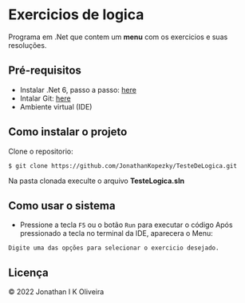 # Exercicios de logica

Programa em .Net que contem um **menu** com os exercicios e suas resoluções.

## Pré-requisitos

* Instalar .Net 6, passo a passo: [here](https://balta.io/blog/dotnet-instalacao-configuracao-e-primeiros-passos)
* Intalar Git: [here](https://www.gitkraken.com/download?utm_feeditemid=&utm_device=c&utm_term=git%20download&utm_campaign=1+%7C+1+GK+Git+GUI+-+Search&utm_source=google&utm_medium=ppc&hsa_acc=1130375851&hsa_cam=393455543&hsa_grp=140047497824&hsa_ad=583410058252&hsa_src=g&hsa_tgt=kwd-298808505830&hsa_kw=git%20download&hsa_mt=p&hsa_net=adwords&hsa_ver=3&gclid=Cj0KCQjwg_iTBhDrARIsAD3Ib5jEusxPcy_JiJCIK_frK12HG6dqFD4hPJuhhf-y3Xh0G9fya9FBF_IaAqSoEALw_wcB)
* Ambiente virtual (IDE)

## Como instalar o projeto
 Clone o repositorio:
 ```
 $ git clone https://github.com/JonathanKopezky/TesteDeLogica.git
 ```
 Na pasta clonada execulte o arquivo **TesteLogica.sln**
 
## Como usar o sistema

* Pressione a tecla `F5` ou o botão `Run` para executar o código 
Após pressionado a tecla no terminal da IDE, aparecera o Menu:
```
Digite uma das opções para selecionar o exercicio desejado.
```
## Licença
© 2022 Jonathan I K Oliveira
